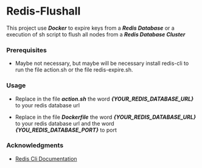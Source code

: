 # Redis-Flushall

This project use ***Docker*** to expire keys from a ***Redis Database*** or a execution of sh script to flush all nodes from a ***Redis Database Cluster***

### Prerequisites
* Maybe not necessary, but maybe will be necessary install redis-cli to run the file action.sh or the file redis-expire.sh.

### Usage
* Replace in the file ***action.sh*** the word ***{YOUR_REDIS_DATABASE_URL}*** to your redis database url

* Replace in the file ***Dockerfile*** the word ***{YOUR_REDIS_DATABASE_URL}*** to your redis database url and the word ***{YOU_REDIS_DATABASE_PORT}*** to port

### Acknowledgments
* [Redis Cli Documentation](https://redis.io/topics/rediscli)
